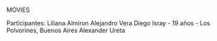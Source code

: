 MOVIES

Participantes:
Liliana Almiron
Alejandro Vera
Diego Isray - 19 años - Los Polvorines, Buenos Aires
Alexander Ureta